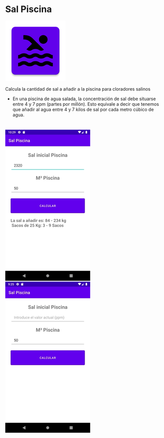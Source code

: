# Sal Piscina
![Logo](/img/ic_launcher.png)

Calcula la cantidad de sal a añadir a la piscina para cloradores salinos

* En una piscina de agua salada, la concentración de sal debe situarse 
entre 4 y 7 ppm (partes por millón). Esto equivale a decir que tenemos 
que añadir al agua entre 4 y 7 kilos de sal por cada metro cúbico de agua.

#

![ScreenShot1](/img/ScreenShot1.jpg)
![ScreenShot1](/img/ScreenShot2.jpg)